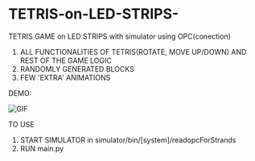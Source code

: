 # TETRIS-on-LED-STRIPS-
TETRIS GAME on LED STRIPS with simulator using OPC(conection)

1. ALL FUNCTIONALITIES OF TETRIS(ROTATE, MOVE UP/DOWN) AND REST OF THE GAME LOGIC
2. RANDOMLY GENERATED BLOCKS
3. FEW 'EXTRA' ANIMATIONS



DEMO:


![GIF](https://github.com/QwakDev/TETRIS-on-LED-STRIPS-/assets/130720687/7df27955-c27e-4da8-b162-580eb7e5a981)

TO USE
1. START SIMULATOR in simulator/bin/[system]/readopcForStrands
2. RUN main.py
